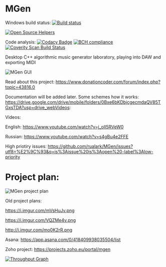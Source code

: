 # MGen
Windows build status: [![Build status](https://ci.appveyor.com/api/projects/status/55ruiwxsc0maepvk?svg=true)](https://ci.appveyor.com/project/rualark/mgen)

[![Open Source Helpers](https://www.codetriage.com/rualark/mgen/badges/users.svg)](https://www.codetriage.com/rualark/mgen)

Code analysis: [![Codacy Badge](https://api.codacy.com/project/badge/Grade/73206f26408f420bb4f89c751963aef5)](https://www.codacy.com/app/rualark/MGen?utm_source=github.com&amp;utm_medium=referral&amp;utm_content=rualark/MGen&amp;utm_campaign=Badge_Grade)
[![BCH compliance](https://bettercodehub.com/edge/badge/rualark/MGen?branch=master)](https://bettercodehub.com/)
[![Coverity Scan Build Status](https://scan.coverity.com/projects/13485/badge.svg)](https://scan.coverity.com/projects/rualark-mgen)

Desktop C++ algorithmic music generator laboratory, playing into DAW and exporting MIDI

![MGen GUI](https://i.imgur.com/bJRIndr.png "MGen GUI")

Read about this project: https://www.donationcoder.com/forum/index.php?topic=43816.0

Documentation will be added later. Some schemes how it works: https://drive.google.com/drive/mobile/folders/0Bxe6bKDbjcgecmdaQV85TGxsTDA?usp=drive_webVideos:

Videos:

English: https://www.youtube.com/watch?v=j_olI5RVeW0

Russian: https://www.youtube.com/watch?v=s4gBu4e2FFE

High priotiry issues: https://github.com/rualark/MGen/issues?utf8=%E2%9C%93&q=is%3Aissue%20is%3Aopen%20-label%3Alow-priority

# Project plan:

![MGen project plan](https://i.imgur.com/iC9xqcZ.png "MGen project plan")

Old project plans: 

https://i.imgur.com/mVsHuJv.png

https://i.imgur.com/VQZMe4v.png

http://i.imgur.com/mo0K2rR.png

Asana: https://app.asana.com/0/418409938035504/list

Zoho project: https://projects.zoho.eu/portal/mgen

[![Throughput Graph](https://graphs.waffle.io/rualark/MGen/throughput.svg)](https://waffle.io/rualark/MGen/metrics/throughput)
